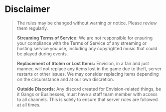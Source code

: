 # Disclaimer

> The rules may be changed without warning or notice. Please review them regularly.
>
> **Streaming Terms of Service:** We are not responsible for ensuring your compliance with the Terms of Service of any streaming or hosting service you use, including any copyrighted music that could be played during events.
>
> **Replacement of Stolen or Lost Items:** Envision, in a fair and just manner, will not replace any items lost in the game due to theft, server restarts or other issues. We may consider replacing items depending on the circumstance and at our own discretion.
>
> **Outside Discords:** Any discord created for Envision-related things, be it Gangs or Businesses, must have a staff team member with access to all channels. This is solely to ensure that server rules are followed at all times.
